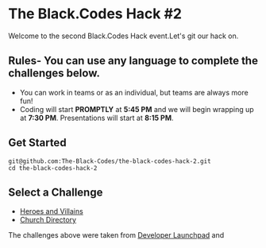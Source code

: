 # The Black.Codes Hack #2
Welcome to the second Black.Codes Hack event.Let's git our hack on.

## Rules- You can use any language to complete the challenges below. 
- You can work in teams or as an individual, but teams are always more fun!
- Coding will start **PROMPTLY** at **5:45 PM** and we will begin wrapping up at **7:30 PM**. Presentations will start at **8:15 PM**.

## Get Started 

```
git@github.com:The-Black-Codes/the-black-codes-hack-2.git
cd the-black-codes-hack-2
```

## Select a Challenge
- [Heroes and Villains](heroes-and-villains.md)
- [Church Directory](church-directory.md)


The challenges above were taken from [Developer Launchpad](https://www.developerlaunchpad.com/)
and 
